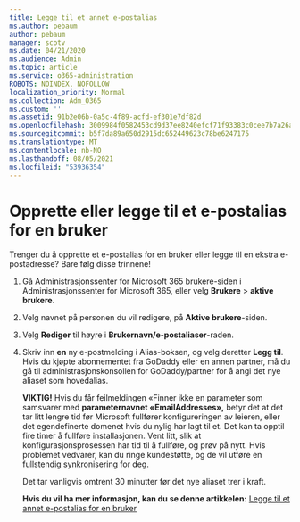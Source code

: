 ```yaml
---
title: Legge til et annet e-postalias
ms.author: pebaum
author: pebaum
manager: scotv
ms.date: 04/21/2020
ms.audience: Admin
ms.topic: article
ms.service: o365-administration
ROBOTS: NOINDEX, NOFOLLOW
localization_priority: Normal
ms.collection: Adm_O365
ms.custom: ''
ms.assetid: 91b2e06b-0a5c-4f89-acfd-ef301e7df82d
ms.openlocfilehash: 3009984f0582453cd9d37ee8240efcf71f93383c0cee7b7a26a629a963ba0091
ms.sourcegitcommit: b5f7da89a650d2915dc652449623c78be6247175
ms.translationtype: MT
ms.contentlocale: nb-NO
ms.lasthandoff: 08/05/2021
ms.locfileid: "53936354"
---
```

# <a name="create-or-add-an-email-alias-for-a-user"></a>Opprette eller legge til et e-postalias for en bruker

Trenger du å opprette et e-postalias for en bruker eller legge til en ekstra e-postadresse? Bare følg disse trinnene!
  
1. Gå Administrasjonssenter for Microsoft 365 brukere-siden i [](https://go.microsoft.com/fwlink/p/?linkid=834822) Administrasjonssenter for Microsoft 365, eller velg **Brukere**  >  **aktive brukere**.
    
2. Velg navnet på personen du vil redigere, på **Aktive brukere**-siden. 
    
3. Velg **Rediger** til høyre i **Brukernavn/e-postaliaser**-raden.
    
4. Skriv inn **en** ny e-postmelding i Alias-boksen, og velg deretter **Legg til**. Hvis du kjøpte abonnementet fra GoDaddy eller en annen partner, må du gå til administrasjonskonsollen for GoDaddy/partner for å angi det nye aliaset som hovedalias. 
    
    **VIKTIG!** Hvis du får feilmeldingen «Finner ikke en parameter som samsvarer med **parameternavnet «EmailAddresses»,** betyr det at det tar litt lengre tid før Microsoft fullfører konfigureringen av leieren, eller det egendefinerte domenet hvis du nylig har lagt til et. Det kan ta opptil fire timer å fullføre installasjonen. Vent litt, slik at konfigurasjonsprosessen har tid til å fullføre, og prøv på nytt. Hvis problemet vedvarer, kan du ringe kundestøtte, og de vil utføre en fullstendig synkronisering for deg.
    
    Det tar vanligvis omtrent 30 minutter før det nye aliaset trer i kraft.
    
    **Hvis du vil ha mer informasjon, kan du se denne artikkelen:** [Legge til et annet e-postalias for en bruker](https://docs.microsoft.com/microsoft-365/admin/email/add-another-email-alias-for-a-user)
    

